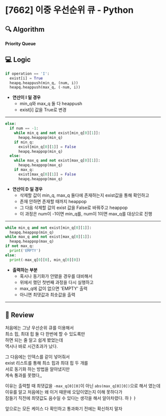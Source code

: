 # [7662] 이중 우선순위 큐 - Python

## :mag: Algorithm
**Priority Queue**

## :computer: Logic

```Python
if operation == 'I':
  exist[i] = True
  heapq.heappush(min_q, (num, i))
  heapq.heappush(max_q, (-num, i))
```
- **연산이 I 일 경우**    
  * min_q와 max_q 둘 다 heappush  
  * exist[i] 값을 True로 변경  
---
```Python
else:
  if num == -1:
    while min_q and not exist[min_q[0][1]]:
      heapq.heappop(min_q)
    if min_q:
      exist[min_q[0][1]] = False
      heapq.heappop(min_q)
  else:
    while max_q and not exist[max_q[0][1]]:
      heapq.heappop(max_q)
    if max_q:
      exist[max_q[0][1]] = False
      heapq.heappop(max_q)
```
- **연산이 D 일 경우**  
  * 삭제할 값이 min_q, max_q 둘다에 존재하는지 exist값을 통해 확인하고  
  * 존재 안하면 존재할 때까지 heappop  
  * 그 다음 삭제할 값의 exist 값을 False로 바꿔주고 heappop  
  * 이 과정은 num이 -1이면 min_q를, num이 1이면 max_q를 대상으로 진행  
---
```Python
while min_q and not exist[min_q[0][1]]:
  heapq.heappop(min_q)
while max_q and not exist[max_q[0][1]]:
  heapq.heappop(max_q)
if not max_q:
  print('EMPTY')
else:
  print(-max_q[0][0], min_q[0][0])
```
- **출력하는 부분**  
  * 혹시나 동기화가 안됐을 경우를 대비해서  
  * 위에서 했던 첫번째 과정을 다시 실행하고  
  * max_q에 값이 없으면 'EMPTY' 출력  
  * 아니면 최댓값과 최솟값을 출력  
---

## :memo: Review
처음에는 그냥 우선순위 큐를 이용해서  
최소 힙, 최대 힙 둘 다 한번에 할 수 있도록만  
하면 되는 줄 알고 쉽게 봤었는데  
역시나 바로 시간초과가 났다.

그 다음에는 인덱스를 같이 넣어줘서  
exist 리스트를 통해 최소 힙과 최대 힙 두 개를  
서로 동기화 하는 방법을 알아냈지만  
계속 통과를 못했다,,

이유는 출력할 때 최댓값을 `-max_q[0][0]`이 아닌 `abs(max_q[0][0])`으로 해서 였는데  
이유를 알고 처음에는 왜 이거 때문에 오답이였는지 이해 못하다가  
잠들기 직전에 최댓값도 음수일 수 있다는 생각을 해서 알아차렸다. 하ㅏㅏ

앞으로는 모든 케이스 다 확인하고 통과화기 전에는 확신하지 말자
